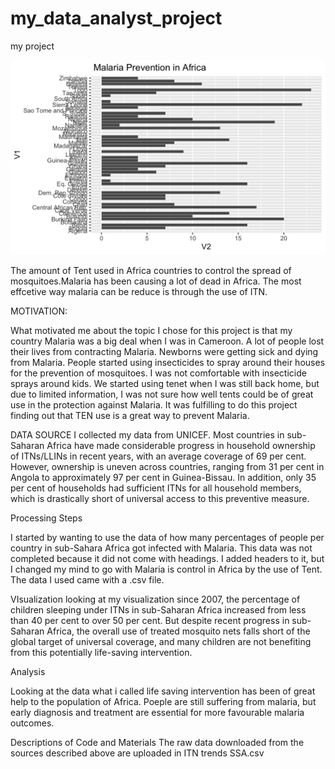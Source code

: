 # my_data_analyst_project
my project

![Use of Insecticide treated mosquitoe Net in Africa](https://raw.githubusercontent.com/carineammons/my_data_analyst_project/main/MalariaPlot%20(2).png)

 The amount of Tent used in Africa countries to control the spread of mosquitoes.Malaria has been causing a lot of dead in Africa. The most effcetive way malaria can be reduce is through the use of ITN.
 
 
 MOTIVATION:
 
 What motivated me about the topic I chose for this project is that my country Malaria was a big deal when I was in Cameroon. A lot of people lost their lives from contracting Malaria. Newborns were getting sick and dying from Malaria. People started using insecticides to spray around their houses for the prevention of mosquitoes. I was not comfortable with insecticide sprays around kids. We started using tenet when I was still back home, but due to limited information, I was not sure how well tents could be of great use in the protection against Malaria. It was fulfilling to do this project finding out that TEN use is a great way to prevent Malaria.                                                                                                                                                                                


DATA SOURCE
I collected my data from UNICEF. Most countries in sub-Saharan Africa have made considerable progress in household ownership of ITNs/LLINs in recent years, with an average coverage of 69 per cent. However, ownership is uneven across countries, ranging from 31 per cent in Angola to approximately 97 per cent in Guinea-Bissau. In addition, only 35 per cent of households had sufficient ITNs for all household members, which is drastically short of universal access to this preventive measure.




Processing Steps

I started by wanting to use the data of how many percentages of people per country in sub-Sahara Africa got infected with Malaria. This data was not completed because it did not come with headings. I added headers to it, but I changed my mind to go with Malaria is control in Africa by the use of Tent. The data I used came with a .csv file.


VIsualization
looking at my visualization since 2007, the percentage of children sleeping under ITNs in sub-Saharan Africa increased from less than 40 per cent to over 50 per cent. But despite recent progress in sub-Saharan Africa, the overall use of treated mosquito nets falls short of the global target of universal coverage, and many children are not benefiting from this potentially life-saving intervention.




Analysis

Looking at the data  what i called life saving intervention has been of great help to the population of Africa. Poeple are still suffering from malaria, but early diagnosis and treatment are essential for more favourable malaria outcomes. 


Descriptions of Code and Materials
The raw data downloaded from the sources described above are uploaded in ITN trends SSA.csv
